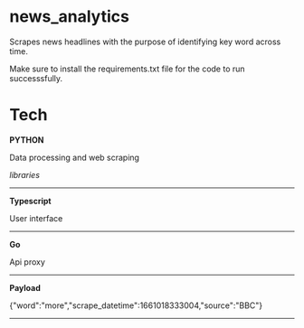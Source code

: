 # news_analytics

Scrapes news headlines with the purpose of identifying key word across time.

Make sure to install the requirements.txt file for the code to run successsfully. 

# Tech

**PYTHON** 

Data processing and web scraping

_libraries_

---
**Typescript**

User interface

---

**Go**

Api proxy

---

**Payload**

{"word":"more","scrape_datetime":1661018333004,"source":"BBC"}

---
